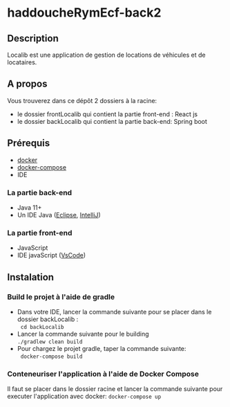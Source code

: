 # haddoucheRymEcf-back2

## Description
Localib est une application de gestion de locations de véhicules et de locataires.

## A propos
Vous trouverez dans ce dépôt 2 dossiers à la racine:
- le dossier frontLocalib qui contient la partie front-end : React js
- le dossier backLocalib qui contient la partie back-end: Spring boot

## Prérequis
- [docker](https://www.docker.com/products/docker-desktop)
- [docker-compose](https://docs.docker.com/compose/install/)
- IDE
### La partie back-end
- Java 11+
- Un IDE Java ([Eclipse](https://www.eclipse.org/downloads/), [IntelliJ](https://www.jetbrains.com/fr-fr/idea/))

### La partie front-end
- JavaScript
- IDE javaScript ([VsCode](https://code.visualstudio.com/download))

## Instalation
### Build le projet à l'aide de gradle
- Dans votre IDE, lancer la commande suivante pour se placer dans le dossier backLocalib :\
``` cd backLocalib```  
- Lancer la commande suivante pour le building\
```./gradlew clean build``` 
- Pour chargez le projet gradle, taper la commande suivante: \
``` docker-compose build```

### Conteneuriser l'application à l'aide de Docker Compose
Il faut se placer dans le dossier racine et lancer la commande suivante pour executer l'application avec docker:
 ```docker-compose up```


